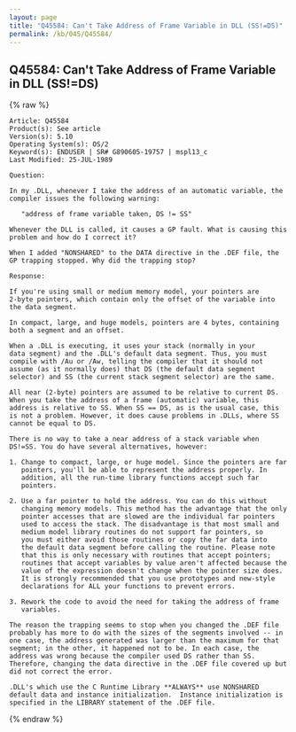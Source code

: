 ```yaml
---
layout: page
title: "Q45584: Can't Take Address of Frame Variable in DLL (SS!=DS)"
permalink: /kb/045/Q45584/
---
```


## Q45584: Can't Take Address of Frame Variable in DLL (SS!=DS)

{% raw %}

	Article: Q45584
	Product(s): See article
	Version(s): 5.10
	Operating System(s): OS/2
	Keyword(s): ENDUSER | SR# G890605-19757 | mspl13_c
	Last Modified: 25-JUL-1989
	
	Question:
	
	In my .DLL, whenever I take the address of an automatic variable, the
	compiler issues the following warning:
	
	   "address of frame variable taken, DS != SS"
	
	Whenever the DLL is called, it causes a GP fault. What is causing this
	problem and how do I correct it?
	
	When I added "NONSHARED" to the DATA directive in the .DEF file, the
	GP trapping stopped. Why did the trapping stop?
	
	Response:
	
	If you're using small or medium memory model, your pointers are
	2-byte pointers, which contain only the offset of the variable into
	the data segment.
	
	In compact, large, and huge models, pointers are 4 bytes, containing
	both a segment and an offset.
	
	When a .DLL is executing, it uses your stack (normally in your
	data segment) and the .DLL's default data segment. Thus, you must
	compile with /Au or /Aw, telling the compiler that it should not
	assume (as it normally does) that DS (the default data segment
	selector) and SS (the current stack segment selector) are the same.
	
	All near (2-byte) pointers are assumed to be relative to current DS.
	When you take the address of a frame (automatic) variable, this
	address is relative to SS. When SS == DS, as is the usual case, this
	is not a problem. However, it does cause problems in .DLLs, where SS
	cannot be equal to DS.
	
	There is no way to take a near address of a stack variable when
	DS!=SS. You do have several alternatives, however:
	
	1. Change to compact, large, or huge model. Since the pointers are far
	   pointers, you'll be able to represent the address properly. In
	   addition, all the run-time library functions accept such far
	   pointers.
	
	2. Use a far pointer to hold the address. You can do this without
	   changing memory models. This method has the advantage that the only
	   pointer accesses that are slowed are the individual far pointers
	   used to access the stack. The disadvantage is that most small and
	   medium model library routines do not support far pointers, so
	   you must either avoid those routines or copy the far data into
	   the default data segment before calling the routine. Please note
	   that this is only necessary with routines that accept pointers;
	   routines that accept variables by value aren't affected because the
	   value of the expression doesn't change when the pointer size does.
	   It is strongly recommended that you use prototypes and new-style
	   declarations for ALL your functions to prevent errors.
	
	3. Rework the code to avoid the need for taking the address of frame
	   variables.
	
	The reason the trapping seems to stop when you changed the .DEF file
	probably has more to do with the sizes of the segments involved -- in
	one case, the address generated was larger than the maximum for that
	segment; in the other, it happened not to be. In each case, the
	address was wrong because the compiler used DS rather than SS.
	Therefore, changing the data directive in the .DEF file covered up but
	did not correct the error.
	
	.DLL's which use the C Runtime Library **ALWAYS** use NONSHARED
	default data and instance initialization.  Instance initialization is
	specified in the LIBRARY statement of the .DEF file.

{% endraw %}
